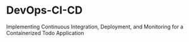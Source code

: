 # DevOps-CI-CD
Implementing Continuous Integration, Deployment, and Monitoring for a Containerized Todo Application
